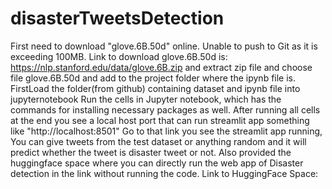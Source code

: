 # disasterTweetsDetection
First need to download "glove.6B.50d" online. Unable to push to Git as it is exceeding 100MB.
Link to download glove.6B.50d is:  https://nlp.stanford.edu/data/glove.6B.zip and extract zip file and choose file  glove.6B.50d and add to the project folder where the ipynb file is.
FirstLoad the folder(from github) containing dataset and ipynb file into jupyternotebook
Run the cells in Jupyter notebook, which has the commands for installing necessary packages as well.
After running all cells at the end you see a local host port that can run streamlit app something like "http://localhost:8501"
Go to that link you see the streamlit app running, You can give tweets from the test dataset or anything random and it will predict whether the tweet is disaster tweet or not.
Also provided the huggingface space where you can directly run the web app of Disaster detection in the link without running the code.
Link to HuggingFace Space: 